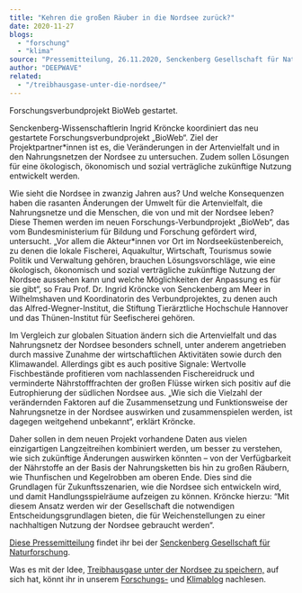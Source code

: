 ```yaml
---
title: "Kehren die großen Räuber in die Nordsee zurück?"
date: 2020-11-27
blogs: 
  - "forschung"
  - "klima"
source: "Pressemitteilung, 26.11.2020, Senckenberg Gesellschaft für Naturforschung"
author: "DEEPWAVE"
related: 
  - "/treibhausgase-unter-die-nordsee/"
---
```


Forschungsverbundprojekt BioWeb gestartet.

Senckenberg-Wissenschaftlerin Ingrid Kröncke koordiniert das neu gestartete Forschungsverbundprojekt „BioWeb“. Ziel der Projektpartner\*innen ist es, die Veränderungen in der Artenvielfalt und in den Nahrungsnetzen der Nordsee zu untersuchen. Zudem sollen Lösungen für eine ökologisch, ökonomisch und sozial verträgliche zukünftige Nutzung entwickelt werden.

Wie sieht die Nordsee in zwanzig Jahren aus? Und welche Konsequenzen haben die rasanten Änderungen der Umwelt für die Artenvielfalt, die Nahrungsnetze und die Menschen, die von und mit der Nordsee leben? Diese Themen werden im neuen Forschungs-Verbundprojekt „BioWeb“, das vom Bundesministerium für Bildung und Forschung gefördert wird, untersucht. „Vor allem die Akteur\*innen vor Ort im Nordseeküstenbereich, zu denen die lokale Fischerei, Aquakultur, Wirtschaft, Tourismus sowie Politik und Verwaltung gehören, brauchen Lösungsvorschläge, wie eine ökologisch, ökonomisch und sozial verträgliche zukünftige Nutzung der Nordsee aussehen kann und welche Möglichkeiten der Anpassung es für sie gibt“, so Frau Prof. Dr. Ingrid Kröncke von Senckenberg am Meer in Wilhelmshaven und Koordinatorin des Verbundprojektes, zu denen auch das Alfred-Wegner-Institut, die Stiftung Tierärztliche Hochschule Hannover und das Thünen-Institut für Seefischerei gehören.

Im Vergleich zur globalen Situation ändern sich die Artenvielfalt und das Nahrungsnetz der Nordsee besonders schnell, unter anderem angetrieben durch massive Zunahme der wirtschaftlichen Aktivitäten sowie durch den Klimawandel. Allerdings gibt es auch positive Signale: Wertvolle Fischbestände profitieren vom nachlassenden Fischereidruck und verminderte Nährstofffrachten der großen Flüsse wirken sich positiv auf die Eutrophierung der südlichen Nordsee aus. „Wie sich die Vielzahl der verändernden Faktoren auf die Zusammensetzung und Funktionsweise der Nahrungsnetze in der Nordsee auswirken und zusammenspielen werden, ist dagegen weitgehend unbekannt“, erklärt Kröncke.

Daher sollen in dem neuen Projekt vorhandene Daten aus vielen einzigartigen Langzeitreihen kombiniert werden, um besser zu verstehen, wie sich zukünftige Änderungen auswirken könnten – von der Verfügbarkeit der Nährstoffe an der Basis der Nahrungsketten bis hin zu großen Räubern, wie Thunfischen und Kegelrobben am oberen Ende. Dies sind die Grundlagen für Zukunftsszenarien, wie die Nordsee sich entwickeln wird, und damit Handlungsspielräume aufzeigen zu können. Kröncke hierzu: “Mit diesem Ansatz werden wir der Gesellschaft die notwendigen Entscheidungsgrundlagen bieten, die für Weichenstellungen zu einer nachhaltigen Nutzung der Nordsee gebraucht werden“.

[Diese Pressemitteilung](https://www.senckenberg.de/de/pressemeldungen/kehren-die-grossen-raeuber-in-die-nordsee-zurueck/) findet ihr bei der [Senckenberg Gesellschaft für Naturforschung](https://www.senckenberg.de/de/).

Was es mit der Idee, [Treibhausgase unter der Nordsee zu speichern,](https://www.deepwave.org/treibhausgase-unter-die-nordsee/) auf sich hat, könnt ihr in unserem [Forschungs-](https://www.deepwave.org/blogs/forschung/) und [Klimablog](https://www.deepwave.org/blogs/klima/) nachlesen.
